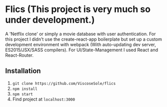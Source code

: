 # Flics (This project is very much so under development.)

A 'Netflix clone' or simply a movie database with user authentication. For this project I didn't use the create-react-app boilerplate but set up a custom development environment with webpack (With auto-updating dev server, ES2015/JSX/SASS compilers). For UI/State-Management I used React and React-Router.

## Installation

1.  `git clone https://github.com/ViscoseSole/flics`
2.  `npm install`
3.  `npm start`
4.  Find project at `localhost:3000`

